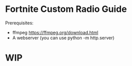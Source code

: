 # Fortnite Custom Radio Guide

Prerequisites:
- ffmpeg https://ffmpeg.org/download.html
- A webserver (you can use python -m http.server)

# WIP
